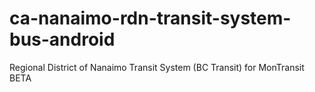 # ca-nanaimo-rdn-transit-system-bus-android
Regional District of Nanaimo Transit System (BC Transit) for MonTransit BETA
